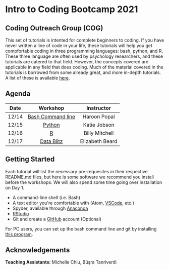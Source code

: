 # Intro to Coding Bootcamp 2021
## Coding Outreach Group (COG)

This set of tutorials is intented for complete beginners to coding. If you have never written a line of code in your life, these tutorials will help you get compfortable coding in three programming languages: bash, python, and R. These three language are often used by psychology researchers, and these tutorials are catered to that field. However, the concepts covered are applicable in any field that does coding. Much of the material covered in the tutorials is borrowed from some already great, and more in-depth tutorials. A list of these is available [here](https://github.com/TU-Coding-Outreach-Group/Tutorials/blob/master/index.md).

## Agenda
| Date        | Workshop                             | Instructor |
| :-----------: |:------------------------------------:| :-----------:|
| 12/14   | [Bash Command line](https://github.com/TU-Coding-Outreach-Group/intro-to-coding-2021//tree/main/bash)                       | Haroon Popal |
| 12/15    | [Python](https://github.com/TU-Coding-Outreach-Group/intro-to-coding-2021//tree/main/python)                             | Katie Jobson |
| 12/16    | [R](https://github.com/TU-Coding-Outreach-Group/intro-to-coding-2021//tree/main/R)      | Billy Mitchell |
| 12/17    | [Data Blitz](https://github.com/TU-Coding-Outreach-Group/intro-to-coding-2021//tree/main/data-blitz) |   Elizabeth Beard|                          



## Getting Started
Each tutorial will list the necessary pre-requesites in their respective README.md files, but here is some software we recommend you install before the workshops. We will also spend some time going over installation on Day 1.
- A command-line shell (i.e. Bash)
- A text editor you're comfortable with (Atom, [VSCode](https://code.visualstudio.com/), etc.)
- Spyder, available through [Anaconda](https://www.anaconda.com/products/individual#Downloads)
- [RStudio](https://www.rstudio.com/products/rstudio/download/#download)
- Git and create a [GitHub](https://github.com/) account (Optional)

For PC users, you can set up the bash command line and git by installing [this program](https://gitforwindows.org/).


## Acknowledgements
**Teaching Assistants:** Michelle Chiu, Büşra Tanriverdi
